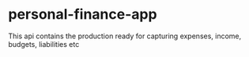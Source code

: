 # personal-finance-app
This api contains the production ready for capturing expenses, income, budgets, liabilities etc
